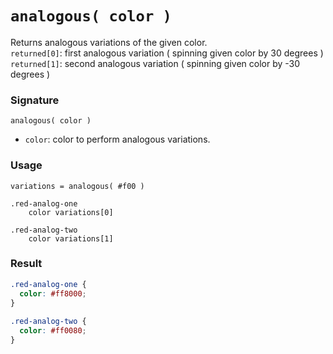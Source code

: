 # `analogous( color )`

Returns analogous variations of the given color.  
`returned[0]`: first analogous variation ( spinning given color by 30 degrees )  
`returned[1]`: second analogous variation ( spinning given color by -30 degrees )

### Signature

`analogous( color )`

* `color`: color to perform analogous variations.

### Usage

```stylus
variations = analogous( #f00 )

.red-analog-one
    color variations[0]
    
.red-analog-two
    color variations[1]
```

### Result

```css
.red-analog-one {
  color: #ff8000;
}
    
.red-analog-two {
  color: #ff0080;
}
```
